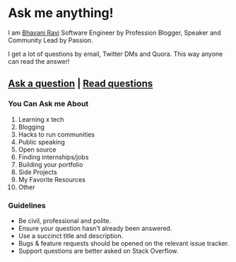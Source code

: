 # Ask me anything!

I am [Bhavani Ravi](https://bhavaniravi.com/) Software Engineer by Profession Blogger, Speaker and Community Lead by Passion.

I get a lot of questions by email, Twitter DMs and Quora. This way anyone can read the answer!

## [Ask a question](https://github.com/bhavaniravi/ama/issues) | [Read questions](https://github.com/bhavaniravi/ama/issues?utf8=%E2%9C%93&q=is%3Aissue%20is%3Aclosed%20sort%3Aupdated-desc%20-label%3Ahidden)

### You Can Ask me About

1. Learning x tech
2. Blogging
3. Hacks to run communities
4. Public speaking
5. Open source
6. Finding internships/jobs
7. Building your portfolio
8. Side Projects
9. My Favorite Resources
10. Other

### Guidelines

- Be civil, professional and polite.
- Ensure your question hasn't already been answered.
- Use a succinct title and description.
- Bugs & feature requests should be opened on the relevant issue tracker.
- Support questions are better asked on Stack Overflow.

